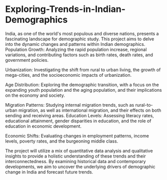 # Exploring-Trends-in-Indian-Demographics
India, as one of the world's most populous and diverse nations, presents a fascinating landscape for demographic study. This project aims to delve into the dynamic changes and patterns within Indian demographics.
Population Growth: Analyzing the rapid population increase, regional variations, and contributing factors such as birth rates, death rates, and government policies.

Urbanization: Investigating the shift from rural to urban living, the growth of mega-cities, and the socioeconomic impacts of urbanization.

Age Distribution: Exploring the demographic transition, with a focus on the expanding youth population and the aging population, and their implications on the economy and society.

Migration Patterns: Studying internal migration trends, such as rural-to-urban migration, as well as international migration, and their effects on both sending and receiving areas.
Education Levels: Assessing literacy rates, educational attainment, gender disparities in education, and the role of education in economic development.

Economic Shifts: Evaluating changes in employment patterns, income levels, poverty rates, and the burgeoning middle class.

The project will utilize a mix of quantitative data analysis and qualitative insights to provide a holistic understanding of these trends and their interconnectedness. By examining historical data and contemporary developments, we aim to uncover the underlying drivers of demographic change in India and forecast future trends.
